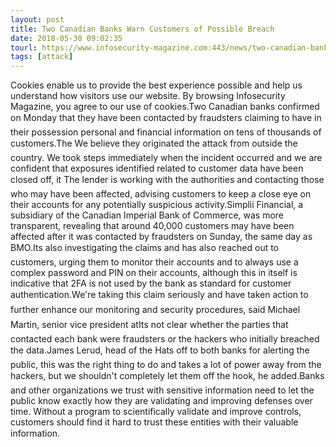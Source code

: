 ```yaml
---
layout: post
title: Two Canadian Banks Warn Customers of Possible Breach
date: 2018-05-30 09:02:35
tourl: https://www.infosecurity-magazine.com:443/news/two-canadian-banks-warn-customers/
tags: [attack]
---
```

Cookies enable us to provide the best experience possible and help us understand how visitors use our website. By browsing Infosecurity Magazine, you agree to our use of cookies.Two Canadian banks confirmed on Monday that they have been contacted by fraudsters claiming to have in their possession personal and financial information on tens of thousands of customers.The We believe they originated the attack from outside the country. We took steps immediately when the incident occurred and we are confident that exposures identified related to customer data have been closed off, it The lender is working with the authorities and contacting those who may have been affected, advising customers to keep a close eye on their accounts for any potentially suspicious activity.Simplii Financial, a subsidiary of the Canadian Imperial Bank of Commerce, was more transparent, revealing that around 40,000 customers may have been affected after it was contacted by fraudsters on Sunday, the same day as BMO.Its also investigating the claims and has also reached out to customers, urging them to monitor their accounts and to always use a complex password and PIN on their accounts, although this in itself is indicative that 2FA is not used by the bank as standard for customer authentication.We're taking this claim seriously and have taken action to further enhance our monitoring and security procedures, said Michael Martin, senior vice president atIts not clear whether the parties that contacted each bank were fraudsters or the hackers who initially breached the data.James Lerud, head of the Hats off to both banks for alerting the public, this was the right thing to do and takes a lot of power away from the hackers, but we shouldn't completely let them off the hook, he added.Banks and other organizations we trust with sensitive information need to let the public know exactly how they are validating and improving defenses over time. Without a program to scientifically validate and improve controls, customers should find it hard to trust these entities with their valuable information.